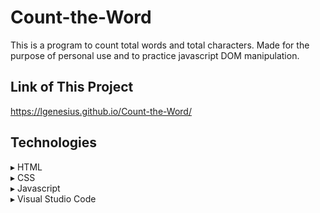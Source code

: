 # Count-the-Word
This is a program to count total words and total characters. Made for the purpose of personal use and to practice javascript DOM manipulation.

## Link of This Project
https://lgenesius.github.io/Count-the-Word/

## Technologies
▸ HTML<br>
▸ CSS<br>
▸ Javascript<br>
▸ Visual Studio Code
